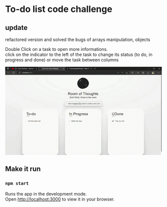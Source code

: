 # To-do list code challenge

## update 
refactored version and solved the bugs of arrays manipulation, objects


Double Click on a task to open more informations.  
click on the indicator to the left of the task to change its status (to do, in progress and done) or move the task between columns


![](todolist.gif.gif)



## Make it run

### `npm start`

Runs the app in the development mode.\
Open [http://localhost:3000](http://localhost:3000) to view it in your browser.
